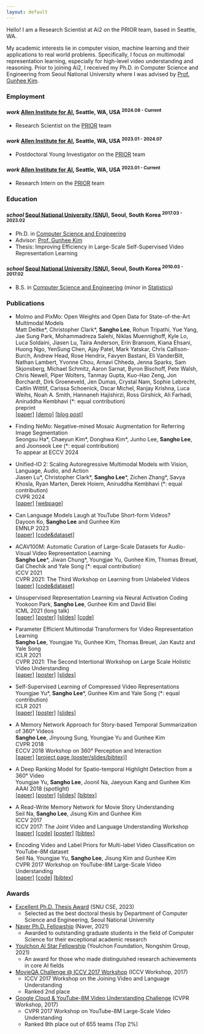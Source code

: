 ```yaml
---
layout: default
---
```


Hello! I am a Research Scientist at Ai2 on the PRIOR team, based in Seattle, WA.


My academic interests lie in computer vision, machine learning and their applications to real world problems.
Specifically, I focus on multimodal representation learning, especially for high-level video understanding and reasoning.
Prior to joining Ai2, I received my Ph.D. in Computer Science and Engineering from Seoul National University where I was advised by [Prof. Gunhee Kim](http://vision.snu.ac.kr/~gunhee/).

### Employment

<h4 class="education">
  <i class="material-icons md-18">work</i>
  <a href="https://allenai.org/">Allen Institute for AI</a>, Seattle, WA, USA
  <sup>2024.08 - Current</sup>
</h4>

- Research Scientist on the [PRIOR] team

<h4 class="education">
  <i class="material-icons md-18">work</i>
  <a href="https://allenai.org/">Allen Institute for AI</a>, Seattle, WA, USA
  <sup>2023.01 - 2024.07</sup>
</h4>

- Postdoctoral Young Investigator on the [PRIOR] team

<h4 class="education">
  <i class="material-icons md-18">work</i>
  <a href="https://allenai.org/">Allen Institute for AI</a>, Seattle, WA, USA
  <sup>2023.01 - Current</sup>
</h4>

- Research Intern on the [PRIOR] team

### Education

<h4 class="education">
  <i class="material-icons md-18">school</i>
  <a href="http://en.snu.ac.kr/">Seoul National University (SNU)</a>, Seoul, South Korea
  <sup>2017.03 - 2023.02</sup>
</h4>

- Ph.D. in [Computer Science and Engineering]
- Advisor: [Prof. Gunhee Kim](http://vision.snu.ac.kr/~gunhee/)
- Thesis: Improving Efficiency in Large-Scale Self-Supervised Video Representation Learning

<h4 class="education">
  <i class="material-icons md-18">school</i>
  <a href="http://en.snu.ac.kr/">Seoul National University (SNU)</a>, Seoul, South Korea
  <sup>2010.03 - 2017.02</sup>
</h4>

- B.S. in [Computer Science and Engineering] (minor in [Statistics])

[PRIOR]: https://prior.allenai.org/
[Computer Science and Engineering]: https://cse.snu.ac.kr/en
[Statistics]: https://stat.snu.ac.kr/eng/

### Publications

- Molmo and PixMo: Open Weights and Open Data for State-of-the-Art Multimodal Models <br/>
Matt Deitke\*, Christopher Clark\*, **Sangho Lee**, Rohun Tripathi, Yue Yang, Jae Sung Park, Mohammadreza Salehi, Niklas Muennighoff, Kyle Lo, Luca Soldaini, Jiasen Lu, Taira Anderson, Erin Bransom, Kiana Ehsani, Huong Ngo, YenSung Chen, Ajay Patel, Mark Yatskar, Chris Callison-Burch, Andrew Head, Rose Hendrix, Favyen Bastani, Eli VanderBilt, Nathan Lambert, Yvonne Chou, Arnavi Chheda, Jenna Sparks, Sam Skjonsberg, Michael Schmitz, Aaron Sarnat, Byron Bischoff, Pete Walsh, Chris Newell, Piper Wolters, Tanmay Gupta, Kuo-Hao Zeng, Jon Borchardt, Dirk Groeneveld, Jen Dumas, Crystal Nam, Sophie Lebrecht, Caitlin Wittlif, Carissa Schoenick, Oscar Michel, Ranjay Krishna, Luca Weihs, Noah A. Smith, Hannaneh Hajishirzi, Ross Girshick, Ali Farhadi, Aniruddha Kembhavi (\*: equal contribution) <br/>
preprint <br/>
<a class="code" href="https://arxiv.org/abs/2409.17146">[paper]</a>
<a class="code" href="https://molmo.allenai.org">[demo]</a>
<a class="code" href="https://molmo.allenai.org/blog">[blog post]</a>


- Finding NeMo: Negative-mined Mosaic Augmentation for Referring Image Segmentation <br/>
Seongsu Ha\*, Chaeyun Kim\*, Donghwa Kim\*, Junho Lee, **Sangho Lee**, and Joonseok Lee (\*: equal contribution) <br/>
To appear at ECCV 2024 <br/>

- Unified-IO 2: Scaling Autoregressive Multimodal Models with Vision, Language, Audio, and Action <br/>
Jiasen Lu\*, Christopher Clark\*, **Sangho Lee**\*, Zichen Zhang\*, Savya Khosla, Ryan Marten, Derek Hoiem, Aniruddha Kembhavi (\*: equal contribution) <br/>
CVPR 2024 <br/>
<a class="code" href="https://arxiv.org/abs/2312.17172">[paper]</a>
<a class="code" href="https://unified-io-2.allenai.org">[webpage]</a>

- Can Language Models Laugh at YouTube Short-form Videos? <br/>
Dayoon Ko, **Sangho Lee** and Gunhee Kim <br/>
EMNLP 2023 <br/>
<a class="code" href="https://arxiv.org/abs/2310.14159">[paper]</a>
<a class="code" href="https://github.com/dayoon-ko/ExFunTube">[code&dataset]</a>

- ACAV100M: Automatic Curation of Large-Scale Datasets for Audio-Visual Video Representation Learning <br/>
**Sangho Lee**\*, Jiwan Chung\*, Youngjae Yu, Gunhee Kim, Thomas Breuel, Gal Chechik and Yale Song (\*: equal contribution) <br/>
ICCV 2021 <br/>
CVPR 2021: The Third Workshop on Learning from Unlabeled Videos <br/>
<a class="code" href="https://arxiv.org/abs/2101.10803">[paper]</a>
<a class="code" href="https://acav100m.github.io">[code&dataset]</a>

- Unsupervised Representation Learning via Neural Activation Coding <br/>
Yookoon Park, **Sangho Lee**, Gunhee Kim and David Blei <br/>
ICML 2021 (long talk) <br/>
<a class="code" href="http://proceedings.mlr.press/v139/park21b.html">[paper]</a>
<a class="code" href="assets/poster/icml21_park_poster.png">[poster]</a>
<a class="code" href="assets/slides/icml21_park_slides.pdf">[slides]</a>
<a class="code" href="https://github.com/yookoon/nac">[code]</a>

- Parameter Efficient Multimodal Transformers for Video Representation Learning <br/>
**Sangho Lee**, Youngjae Yu, Gunhee Kim, Thomas Breuel, Jan Kautz and Yale Song <br/>
ICLR 2021 <br/>
CVPR 2021: The Second Intertional Workshop on Large Scale Holistic Video Understanding <br/>
<a class="code" href="https://openreview.net/forum?id=6UdQLhqJyFD">[paper]</a>
<a class="code" href="assets/poster/iclr2021_lee_poster.png">[poster]</a>
<a class="code" href="assets/slides/iclr2021_lee_slides.pdf">[slides]</a>

- Self-Supervised Learning of Compressed Video Representations <br/>
Youngjae Yu\*, **Sangho Lee**\*, Gunhee Kim and Yale Song (\*: equal contribution) <br/>
ICLR 2021 <br/>
<a class="code" href="https://openreview.net/forum?id=jMPcEkJpdD">[paper]</a>
<a class="code" href="assets/poster/iclr2021_yu_poster.png">[poster]</a>
<a class="code" href="assets/slides/iclr2021_yu_slides.pdf">[slides]</a>

- A Memory Network Approach for Story-based Temporal Summarization of 360&deg; Videos <br/>
**Sangho Lee**, Jinyoung Sung, Youngjae Yu and Gunhee Kim <br/>
CVPR 2018 <br/>
ECCV 2018 Workshop on 360&deg; Perception and Interaction <br/>
<a class="code" href="https://arxiv.org/abs/1805.02838">[paper]</a>
<a class="code" href="http://vision.snu.ac.kr/projects/pfmn/">[project page (poster/slides/bibtex)]</a>

- A Deep Ranking Model for Spatio-temporal Highlight Detection from a 360&deg; Video <br/>
Youngjae Yu, **Sangho Lee**, Joonil Na, Jaeyoun Kang and Gunhee Kim <br/>
AAAI 2018 (spotlight) <br/>
<a class="code" href="https://aaai.org/ocs/index.php/AAAI/AAAI18/paper/view/17213"> [paper]</a>
<a class="code" href="assets/poster/aaai_vrsumm_poster.pdf"> [poster]</a>
<a class="code" href="assets/slides/aaai_vrsumm_spotlight_2page.pdf"> [slides]</a>
<a class="code" href="assets/bibtex/aaai18_cvs.txt">[bibtex]</a>

- A Read-Write Memory Network for Movie Story Understanding <br/>
Seil Na, **Sangho Lee**, Jisung Kim and Gunhee Kim <br/>
ICCV 2017 <br/>
ICCV 2017: The Joint Video and Language Understanding Workshop <br/>
<a class="code" href="https://arxiv.org/abs/1709.09345">[paper]</a>
<a class="code" href="https://github.com/seilna/RWMN">[code]</a>
<a class="code" href="assets/poster/iccv17_movieqa_poster.pdf">[poster]</a>
<a class="code" href="assets/bibtex/iccv17_movieqa.txt">[bibtex]</a>

- Encoding Video and Label Priors for Multi-label Video Classification on YouTube-8M dataset <br/>
Seil Na, Youngjae Yu, **Sangho Lee**, Jisung Kim and Gunhee Kim <br/>
CVPR 2017 Workshop on YouTube-8M Large-Scale Video Understanding <br/>
<a class="code" href="https://arxiv.org/abs/1706.07960">[paper]</a>
<a class="code" href="https://github.com/seilna/youtube8m">[code]</a>
<a class="code" href="assets/bibtex/cvpr_workshop_2017_video.txt">[bibtex]</a>


### Awards
- [Excellent Ph.D. Thesis Award](https://sangho-vision.github.io/) (SNU CSE, 2023)
  - Selected as the best doctoral thesis by Department of Computer Science and Engineering, Seoul National University
- [Naver Ph.D. Fellowship](https://sangho-vision.github.io/) (Naver, 2021)
  - Awarded to outstanding graduate students in the field of Computer Science for their exceptional academic research
- [Youlchon AI Star Fellowship](https://aiis.snu.ac.kr/bbs/board.php?bo_table=eng4_3) (Youlchon Foundation, Nongshim Group, 2021)
  - An award for those who made distinguished research achievements in core AI fields
- [MovieQA Challenge @ ICCV 2017 Workshop](https://www.rsipvision.com/ICCV2017-Wednesday/) (ICCV Workshop, 2017)
  - ICCV 2017 Workshop on the Joining Video and Language Understanding
  - Ranked 2nd place
- [Google Cloud & YouTube-8M Video Understanding Challenge](https://www.kaggle.com/c/youtube8m/leaderboard) (CVPR Workshop, 2017)
  - CVPR 2017 Workshop on YouTube-8M Large-Scale Video Understanding
  - Ranked 8th place out of 655 teams (Top 2%)
